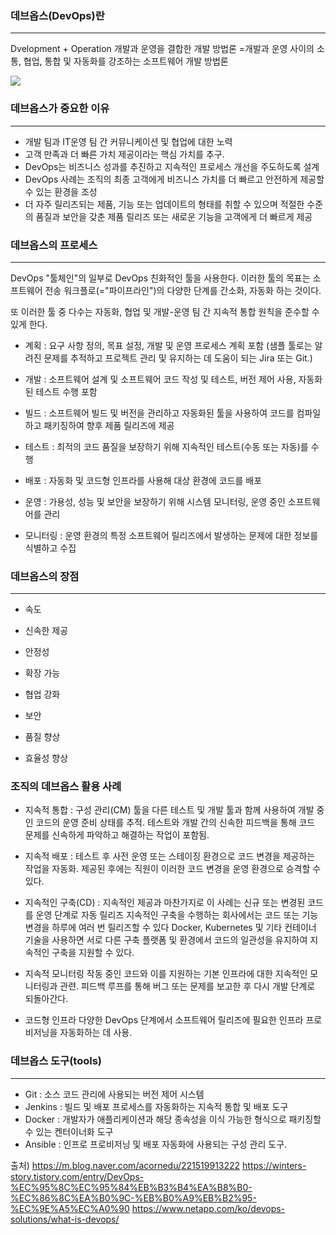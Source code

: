 ### 데브옵스(DevOps)란
---
Dvelopment + Operation 
개발과 운영을 결합한 개발 방법론
=개발과 운영 사이의 소통, 협업, 통합 및 자동화를 강조하는 소프트웨어 개발 방법론

![](https://velog.velcdn.com/images/ujgon/post/651f0c54-3d89-499a-bb4d-d5213ad47956/image.png)


### 데브옵스가 중요한 이유
---
- 개발 팀과 IT운영 팀 간 커뮤니케이션 및 협업에 대한 노력
- 고객 만족과 더 빠른 가치 제공이라는 핵심 가치를 추구.
- DevOps는 비즈니스 성과를 추진하고 지속적인 프로세스 개선을 주도하도록 설계
- DevOps 사례는 조직의 최종 고객에게 비즈니스 가치를 더 빠르고 안전하게 제공할 수 있는 환경을 조성
- 더 자주 릴리즈되는 제품, 기능 또는 업데이트의 형태를 취할 수 있으며 적절한 수준의 품질과 보안을 갖춘 제품 릴리즈 또는 새로운 기능을 고객에게 더 빠르게 제공


### 데브옵스의 프로세스
---
DevOps "툴체인"의 일부로 DevOps 친화적인 툴을 사용한다.
이러한 툴의 목표는 소프트웨어 전송 워크플로(="파이프라인")의 다양한 단계를 간소화, 자동화 하는 것이다.

또 이러한 툴 중 다수는 자동화, 협업 및 개발-운영 팀 간 지속적 통합 원칙을 준수할 수 있게 한다.


- 계획 : 요구 사항 정의, 목표 설정, 개발 및 운영 프로세스 계획 포함 
(샘플 툴로는 알려진 문제를 추적하고 프로젝트 관리 및 유지하는 데 도움이 되는 Jira 또는 Git.)
- 개발 : 소프트웨어 설계 및 소프트웨어 코드 작성 및 테스트, 버전 제어 사용, 자동화된 테스트 수행 포함
- 빌드 : 소프트웨어 빌드 및 버전을 관리하고 자동화된 툴을 사용하여 코드를 컴파일하고 패키징하여 향후 제품 릴리즈에 제공

- 테스트 : 최적의 코드 품질을 보장하기 위해 지속적인 테스트(수동 또는 자동)를 수행

- 배포 : 자동화 및 코드형 인프라를 사용해 대상 환경에 코드를 배포
- 운영 : 가용성, 성능 및 보안을 보장하기 위해 시스템 모니터링, 운영 중인 소프트웨어를 관리
- 모니터링 : 운영 환경의 특정 소프트웨어 릴리즈에서 발생하는 문제에 대한 정보를 식별하고 수집

### 데브옵스의 장점
---
- 속도 

- 신속한 제공 
- 안정성
- 확장 가능
- 협업 강화
- 보안
- 품질 향상
- 효율성 향상

### 조직의 데브옵스 활용 사례
- 지속적 통합 : 
구성 관리(CM) 툴을 다른 테스트 및 개발 툴과 함께 사용하여 개발 중인 코드의 운영 준비 상태를 추적. 
테스트와 개발 간의 신속한 피드백을 통해 코드 문제를 신속하게 파악하고 해결하는 작업이 포함됨.

- 지속적 배포 :
테스트 후 사전 운영 또는 스테이징 환경으로 코드 변경을 제공하는 작업을 자동화. 
제공된 후에는 직원이 이러한 코드 변경을 운영 환경으로 승격할 수 있다.

- 지속적인 구축(CD) :
지속적인 제공과 마찬가지로 이 사례는 신규 또는 변경된 코드를 운영 단계로 자동 릴리즈 
지속적인 구축을 수행하는 회사에서는 코드 또는 기능 변경을 하루에 여러 번 릴리즈할 수 있다 Docker, Kubernetes 및 기타 컨테이너 기술을 사용하면 서로 다른 구축 플랫폼 및 환경에서 코드의 일관성을 유지하여 지속적인 구축을 지원할 수 있다.

- 지속적 모니터링
작동 중인 코드와 이를 지원하는 기본 인프라에 대한 지속적인 모니터링과 관련. 
피드백 루프를 통해 버그 또는 문제를 보고한 후 다시 개발 단계로 되돌아간다.

- 코드형 인프라
다양한 DevOps 단계에서 소프트웨어 릴리즈에 필요한 인프라 프로비저닝을 자동화하는 데 사용.


### 데브옵스 도구(tools)
---
- Git : 소스 코드 관리에 사용되는 버전 제어 시스템
- Jenkins : 빌드 및 배포 프로세스를 자동화하는 지속적 통합 및 배포 도구
- Docker : 개발자가 애플리케이션과 해당 종속성을 이식 가능한 형식으로 패키징할 수 있는 켄터이너화 도구
- Ansible : 인프로 프로비저닝 및 배포 자동화에 사용되는 구성 관리 도구.




출처)
https://m.blog.naver.com/acornedu/221519913222
https://winters-story.tistory.com/entry/DevOps-%EC%95%8C%EC%95%84%EB%B3%B4%EA%B8%B0-%EC%86%8C%EA%B0%9C-%EB%B0%A9%EB%B2%95-%EC%9E%A5%EC%A0%90
https://www.netapp.com/ko/devops-solutions/what-is-devops/
